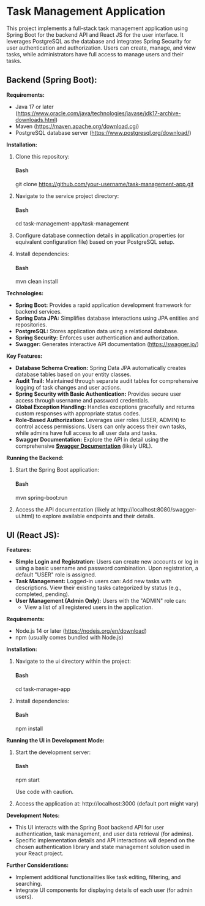# Task Management Application

This project implements a full-stack task management application using Spring Boot for the backend API and React JS for the user interface. It leverages PostgreSQL as the database and integrates Spring Security for user authentication and authorization. Users can create, manage, and view tasks, while administrators have full access to manage users and their tasks.

## Backend (Spring Boot):

**Requirements:**

* Java 17 or later (https://www.oracle.com/java/technologies/javase/jdk17-archive-downloads.html)
* Maven (https://maven.apache.org/download.cgi)
* PostgreSQL database server (https://www.postgresql.org/download/)

**Installation:**
1. Clone this repository:

    #### Bash

    git clone https://github.com/your-username/task-management-app.git



2. Navigate to the service project directory:
    #### Bash

    cd task-management-app/task-management


3. Configure database connection details in application.properties (or equivalent configuration file) based on your PostgreSQL setup.

4. Install dependencies:
    #### Bash

    mvn clean install

**Technologies:**

  * **Spring Boot:** Provides a rapid application development framework for backend services.
  * **Spring Data JPA:** Simplifies database interactions using JPA entities and repositories.
  * **PostgreSQL:** Stores application data using a relational database.
  * **Spring Security:** Enforces user authentication and authorization.
  * **Swagger:** Generates interactive API documentation (https://swagger.io/)

**Key Features:**

* **Database Schema Creation:** Spring Data JPA automatically creates database tables based on your entity classes.
* **Audit Trail:** Maintained through separate audit tables for comprehensive logging of task changes and user actions.
* **Spring Security with Basic Authentication:** Provides secure user access through username and password credentials.
* **Global Exception Handling:** Handles exceptions gracefully and returns custom responses with appropriate status codes.
* **Role-Based Authorization:** Leverages user roles (USER, ADMIN) to control access permissions. Users can only access their own tasks, while admins have full access to all user data and tasks.
* **Swagger Documentation:** Explore the API in detail using the comprehensive **[Swagger Documentation](http://localhost:8080/swagger-ui.html)** (likely URL).


**Running the Backend:**

1. Start the Spring Boot application:
    #### Bash
    mvn spring-boot:run

2. Access the API documentation (likely at http://localhost:8080/swagger-ui.html) to explore available endpoints and their details.

## UI (React JS):

**Features:**

* **Simple Login and Registration:** Users can create new accounts or log in using a basic username and password combination. Upon registration, a default "USER" role is assigned.
* **Task Management:** Logged-in users can:
        Add new tasks with descriptions.
        View their existing tasks categorized by status (e.g., completed, pending).
* **User Management (Admin Only):** Users with the "ADMIN" role can:
    * View a list of all registered users in the application.

**Requirements:**

* Node.js 14 or later (https://nodejs.org/en/download)
* npm (usually comes bundled with Node.js)

**Installation:**

1. Navigate to the ui directory within the project:
   #### Bash

    cd task-manager-app


2. Install dependencies:
    #### Bash

    npm install


**Running the UI in Development Mode:**

1. Start the development server:
    #### Bash

    npm start

    Use code with caution.

2. Access the application at: http://localhost:3000 (default port might vary)

**Development Notes:**

* This UI interacts with the Spring Boot backend API for user authentication, task management, and user data retrieval (for admins).
* Specific implementation details and API interactions will depend on the chosen authentication library and state management solution used in your React project.

**Further Considerations:**

* Implement additional functionalities like task editing, filtering, and searching.
* Integrate UI components for displaying details of each user (for admin users).